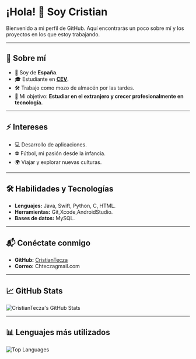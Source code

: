 # ¡Hola! 👋 Soy Cristian

Bienvenido a mi perfil de GitHub. Aquí encontrarás un poco sobre mí y los proyectos en los que estoy trabajando.

---

## 🌟 Sobre mí
- 📍 Soy de **España**.
- 🎓 Estudiante en **[CEV](https://www.cev.com/)**.
- 🛠️ Trabajo como mozo de almacén por las tardes.
- 🚀 Mi objetivo: **Estudiar en el extranjero y crecer profesionalmente en tecnología.**

---

## ⚡ Intereses
- 💻 Desarrollo de aplicaciones.
- ⚽ Fútbol, mi pasión desde la infancia.
- 🌍 Viajar y explorar nuevas culturas.

---

## 🛠️ Habilidades y Tecnologías
- **Lenguajes:** Java, Swift, Python, C, HTML.
- **Herramientas:** Git,Xcode,AndroidStudio.
- **Bases de datos:** MySQL.
  
---

## 📬 Conéctate conmigo
- **GitHub:** [CristianTecza](https://github.com/CristianTecza)
- **Correo:** Chteczagmail.com

---

## 📈 GitHub Stats
![CristianTecza's GitHub Stats](https://github-readme-stats.vercel.app/api?username=CristianTecza&show_icons=true&count_private=true&hide=prs)

---
## 📊 Lenguajes más utilizados

![Top Languages](https://github-readme-stats.vercel.app/api/top-langs/?username=CristianTecza&layout=compact&theme=radical)






